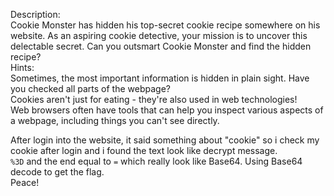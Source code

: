Description:  
Cookie Monster has hidden his top-secret cookie recipe somewhere on his website. As an aspiring cookie detective, your mission is to uncover this delectable secret. Can you outsmart Cookie Monster and find the hidden recipe?  
Hints:  
Sometimes, the most important information is hidden in plain sight. Have you checked all parts of the webpage?  
Cookies aren't just for eating - they're also used in web technologies!  
Web browsers often have tools that can help you inspect various aspects of a webpage, including things you can't see directly.  

After login into the website, it said something about "cookie" so i check my cookie after login and i found the text look like decrypt message.  
`%3D` and the end equal to `=` which really look like Base64. Using Base64 decode to get the flag.  
Peace!
